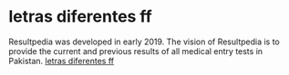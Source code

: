 # letras diferentes ff
Resultpedia was developed in early 2019. The vision of Resultpedia is to provide the current and previous results of all medical entry tests in Pakistan.
[letras diferentes ff](https://letrasdiferentes.website)
